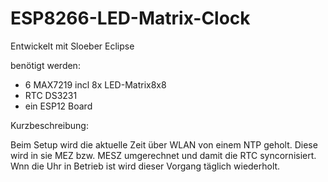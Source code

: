 # ESP8266-LED-Matrix-Clock

Entwickelt mit Sloeber Eclipse

benötigt werden:
- 6 MAX7219 incl 8x LED-Matrix8x8
- RTC DS3231
- ein ESP12 Board

Kurzbeschreibung:

Beim Setup wird die aktuelle Zeit über WLAN von einem NTP geholt. Diese wird in sie MEZ bzw. MESZ umgerechnet und damit die
RTC syncornisiert. Wnn die Uhr in Betrieb ist wird dieser Vorgang täglich wiederholt.


